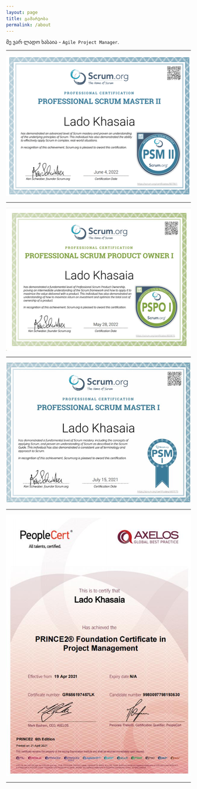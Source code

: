 ```yaml
---
layout: page
title: გამარჯობა
permalink: /about
---
```


მე ვარ ლადო ხასაია - `Agile Project Manager`.

---

![PSM2](../assets/img/certs/PSM2.PNG)

---

![PSPO1](../assets/img/certs/PSPO1.jpg)

---

![psm1](../assets/img/certs/psm1.jpg)

---

![prince2](../assets/img/certs/prince2.jpg)

---